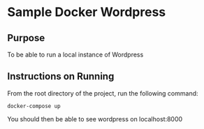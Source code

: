 # Sample Docker Wordpress

## Purpose

To be able to run a local instance of Wordpress

## Instructions on Running

From the root directory of the project, run the following command:

```
docker-compose up
```

You should then be able to see wordpress on localhost:8000
